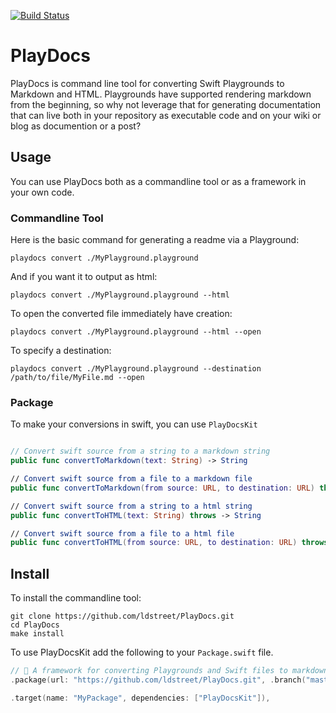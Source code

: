[![Build Status](https://travis-ci.org/ldstreet/PlayDocs.svg?branch=master)](https://travis-ci.org/ldstreet/PlayDocs)

# PlayDocs
PlayDocs is command line tool for converting Swift Playgrounds to Markdown and HTML. Playgrounds have supported rendering markdown from the beginning, so why not leverage that for generating documentation that can live both in your repository as executable code and on your wiki or blog as documention or a post?

## Usage

You can use PlayDocs both as a commandline tool or as a framework in your own code.

### Commandline Tool
Here is the basic command for generating a readme via a Playground:
```
playdocs convert ./MyPlayground.playground
```

And if you want it to output as html:
```
playdocs convert ./MyPlayground.playground --html
```

To open the converted file immediately have creation:
```
playdocs convert ./MyPlayground.playground --html --open
```

To specify a destination:
```
playdocs convert ./MyPlayground.playground --destination /path/to/file/MyFile.md --open
```

### Package
To make your conversions in swift, you can use `PlayDocsKit`

``` swift

// Convert swift source from a string to a markdown string
public func convertToMarkdown(text: String) -> String

// Convert swift source from a file to a markdown file
public func convertToMarkdown(from source: URL, to destination: URL) throws

// Convert swift source from a string to a html string
public func convertToHTML(text: String) throws -> String

// Convert swift source from a file to a html file
public func convertToHTML(from source: URL, to destination: URL) throws
```

## Install

To install the commandline tool:
```
git clone https://github.com/ldstreet/PlayDocs.git
cd PlayDocs
make install
```

To use PlayDocsKit add the following to your `Package.swift` file.
```swift
// 🏓 A framework for converting Playgrounds and Swift files to markdown and html
.package(url: "https://github.com/ldstreet/PlayDocs.git", .branch("master")),

.target(name: "MyPackage", dependencies: ["PlayDocsKit"]),
```



